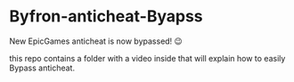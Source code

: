 # Byfron-anticheat-Byapss
New EpicGames anticheat is now bypassed! 😉


this repo contains a folder with a video inside that will explain how to easily Bypass anticheat.

